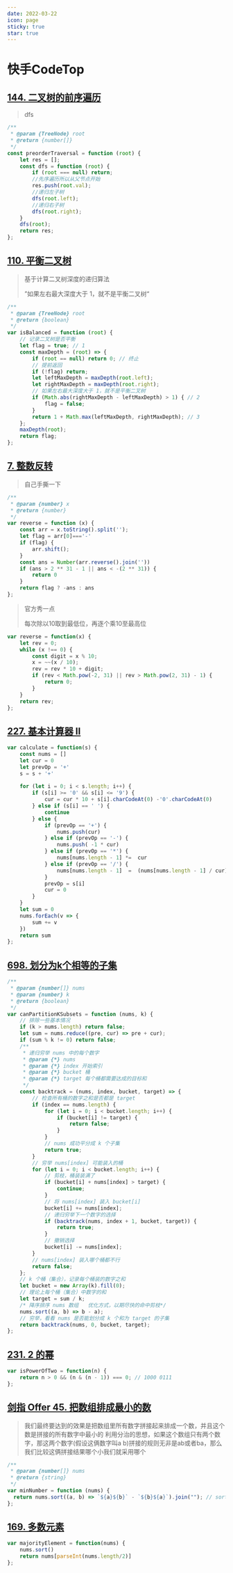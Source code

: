 ```yaml
---
date: 2022-03-22
icon: page
sticky: true
star: true
---
```


# 快手CodeTop

## [144. 二叉树的前序遍历](https://leetcode-cn.com/problems/binary-tree-preorder-traversal/)

> dfs

```js
/**
 * @param {TreeNode} root
 * @return {number[]}
 */
const preorderTraversal = function (root) {
    let res = [];
    const dfs = function (root) {
        if (root === null) return;
        //先序遍历所以从父节点开始
        res.push(root.val);
        //递归左子树
        dfs(root.left);
        //递归右子树
        dfs(root.right);
    }
    dfs(root);
    return res;
};
```

## [110. 平衡二叉树](https://leetcode-cn.com/problems/balanced-binary-tree/)

> 基于计算二叉树深度的递归算法
>
> ”如果左右最大深度大于 1，就不是平衡二叉树“

```js
/**
 * @param {TreeNode} root
 * @return {boolean}
 */
var isBalanced = function (root) {
    // 记录二叉树是否平衡
    let flag = true; // 1
    const maxDepth = (root) => {
        if (root == null) return 0; // 终止
        // 提前返回
        if (!flag) return;
        let leftMaxDepth = maxDepth(root.left);
        let rightMaxDepth = maxDepth(root.right);
        // 如果左右最大深度大于 1，就不是平衡二叉树
        if (Math.abs(rightMaxDepth - leftMaxDepth) > 1) { // 2
            flag = false;
        }
        return 1 + Math.max(leftMaxDepth, rightMaxDepth); // 3
    };
    maxDepth(root);
    return flag;
};
```

## [7. 整数反转](https://leetcode-cn.com/problems/reverse-integer/)

> 自己手撕一下

```js
/**
 * @param {number} x
 * @return {number}
 */
var reverse = function (x) {
    const arr = x.toString().split('');
    let flag = arr[0]==='-'
    if (flag) {
        arr.shift();
    }
    const ans = Number(arr.reverse().join(''))
    if (ans > 2 ** 31 - 1 || ans < -(2 ** 31)) {
        return 0
    }
    return flag ? -ans : ans
};

```

> 官方秀一点
>
> 每次除以10取到最低位，再逐个乘10至最高位

```js
var reverse = function(x) {
    let rev = 0;
    while (x !== 0) {
        const digit = x % 10;
        x = ~~(x / 10);
        rev = rev * 10 + digit;
        if (rev < Math.pow(-2, 31) || rev > Math.pow(2, 31) - 1) {
            return 0;
        }
    }
    return rev;
};
```

## [227. 基本计算器 II](https://leetcode-cn.com/problems/basic-calculator-ii/)

```js
var calculate = function(s) {
	const nums = []
	let cur = 0
	let prevOp = '+'
	s = s + '+'
	
	for (let i = 0; i < s.length; i++) {
		if (s[i] >= '0' && s[i] <= '9') {
			cur = cur * 10 + s[i].charCodeAt(0) -'0'.charCodeAt(0)
		} else if (s[i] == ' ') {
			continue
		} else {
			if (prevOp == '+') { 
                nums.push(cur)
            } else if (prevOp == '-') {
                nums.push( -1 * cur) 
            } else if (prevOp == '*') {
                nums[nums.length - 1] *=  cur 
            } else if (prevOp == '/') {
                nums[nums.length - 1]  =  (nums[nums.length - 1] / cur) | 0
            }
            prevOp = s[i] 
            cur = 0 
		}
	}
    let sum = 0
    nums.forEach(v => {
        sum += v
    })
    return sum
};
```

## [698. 划分为k个相等的子集](https://leetcode-cn.com/problems/partition-to-k-equal-sum-subsets/)

```js
/**
 * @param {number[]} nums
 * @param {number} k
 * @return {boolean}
 */
var canPartitionKSubsets = function (nums, k) {
    // 排除一些基本情况
    if (k > nums.length) return false;
    let sum = nums.reduce((pre, cur) => pre + cur);
    if (sum % k != 0) return false;
    /**
     * 递归穷举 nums 中的每个数字
     * @param {*} nums
     * @param {*} index 开始索引
     * @param {*} bucket 桶
     * @param {*} target 每个桶都需要达成的目标和
     */
    const backtrack = (nums, index, bucket, target) => {
        // 检查所有桶的数字之和是否都是 target
        if (index == nums.length) {
            for (let i = 0; i < bucket.length; i++) {
                if (bucket[i] != target) {
                    return false;
                }
            }
            // nums 成功平分成 k 个子集
            return true;
        }
        // 穷举 nums[index] 可能装入的桶
        for (let i = 0; i < bucket.length; i++) {
            // 剪枝，桶装装满了
            if (bucket[i] + nums[index] > target) {
                continue;
            }
            // 将 nums[index] 装入 bucket[i]
            bucket[i] += nums[index];
            // 递归穷举下一个数字的选择
            if (backtrack(nums, index + 1, bucket, target)) {
                return true;
            }
            // 撤销选择
            bucket[i] -= nums[index];
        }
        // nums[index] 装入哪个桶都不行
        return false;
    };
    // k 个桶（集合），记录每个桶装的数字之和
    let bucket = new Array(k).fill(0);
    // 理论上每个桶（集合）中数字的和
    let target = sum / k;
    /* 降序排序 nums 数组   优化方式，以期尽快的命中剪枝*/
    nums.sort((a, b) => b - a);
    // 穷举，看看 nums 是否能划分成 k 个和为 target 的子集
    return backtrack(nums, 0, bucket, target);
};
```

## [231. 2 的幂](https://leetcode-cn.com/problems/power-of-two/)

```js
var isPowerOfTwo = function(n) {
    return n > 0 && (n & (n - 1)) === 0; // 1000 0111
};
```

## [剑指 Offer 45. 把数组排成最小的数](https://leetcode-cn.com/problems/ba-shu-zu-pai-cheng-zui-xiao-de-shu-lcof/)

> 我们最终要达到的效果是把数组里所有数字拼接起来排成一个数，并且这个数是拼接的所有数字中最小的
> 利用分治的思想，如果这个数组只有两个数字，那这两个数字(假设这俩数字叫a b)拼接的规则无非是ab或者ba，那么我们比较这俩拼接结果哪个小我们就采用哪个

```js
/**
 * @param {number[]} nums
 * @return {string}
 */
var minNumber = function (nums) {
  return nums.sort((a, b) => `${a}${b}` - `${b}${a}`).join(""); // sort改变原数组内容
};
```

## [169. 多数元素](https://leetcode-cn.com/problems/majority-element/)

```js
var majorityElement = function(nums) {
    nums.sort()
    return nums[parseInt(nums.length/2)]
};
```

